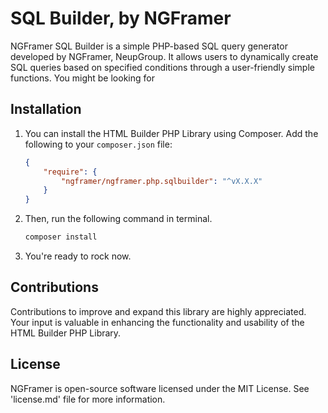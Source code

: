 # SQL Builder, by NGFramer

NGFramer SQL Builder is a simple PHP-based SQL query generator developed by NGFramer, NeupGroup. It allows users to dynamically create SQL queries based on specified conditions through a user-friendly simple functions.
You might be looking for 

## Installation

1. You can install the HTML Builder PHP Library using Composer. Add the following to your `composer.json` file:
   
    ```json
    {
        "require": {
            "ngframer/ngframer.php.sqlbuilder": "^vX.X.X"
        }
    }
    ````

2. Then, run the following command in terminal.

    ````bash
    composer install
    ````

3. You're ready to rock now.

## Contributions

Contributions to improve and expand this library are highly appreciated.  
Your input is valuable in enhancing the functionality and usability of the HTML Builder PHP Library.

## License

NGFramer is open-source software licensed under the MIT License.
See 'license.md' file for more information.